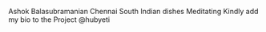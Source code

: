 Ashok Balasubramanian
 Chennai
 South Indian dishes
 Meditating
 Kindly add my bio to the Project
@hubyeti 
